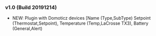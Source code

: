 ### v1.0 (Build 20191214)
* NEW: Plugin with Domoticz devices [Name (Type,SubType) Setpoint (Thermostat,Setpoint), Temperature (Temp,LaCrosse TX3), Battery (General,Alert)
